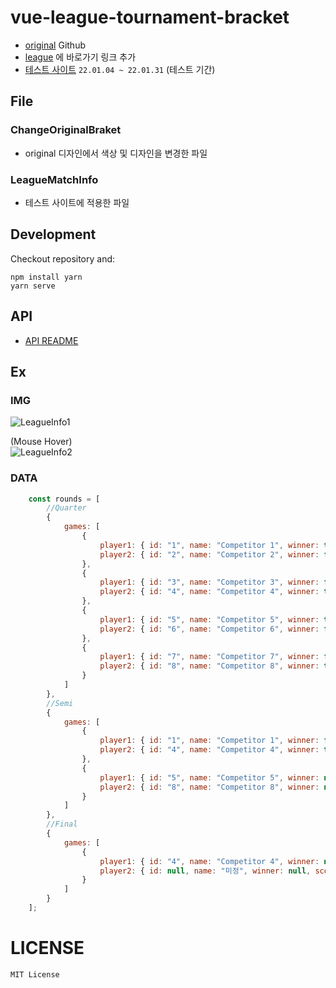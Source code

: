 # vue-league-tournament-bracket

  * [original]( https://github.com/kamilwylegala/vue-tournament-bracket ) Github
  * [league]( https://hleague.hallym.ac.kr:2443/ ) 에 바로가기 링크 추가
  * [테스트 사이트](http://hleague.hallym.ac.kr:23003/components/matchViews/) `22.01.04 ~ 22.01.31` (테스트 기간)

## File

### ChangeOriginalBraket
  - original 디자인에서 색상 및 디자인을 변경한 파일

### LeagueMatchInfo
  - 테스트 사이트에 적용한 파일

## Development

Checkout repository and:
```
npm install yarn
yarn serve
```

## API
* [API README](https://github.com/juhwanHeo/vue-league-tournament-bracket/blob/main/api/README.md)

## Ex 
### IMG
![LeagueInfo1](https://user-images.githubusercontent.com/47820142/145952772-5abe67d9-cd17-4041-ab02-8cf3edc79c8f.PNG)

(Mouse Hover)  
![LeagueInfo2](https://user-images.githubusercontent.com/47820142/145952810-37313667-caa5-47a6-bb57-1eb4db789323.PNG)

### DATA
```js
    const rounds = [
        //Quarter
        {
            games: [
                {
                    player1: { id: "1", name: "Competitor 1", winner: true, score: 3 },
                    player2: { id: "2", name: "Competitor 2", winner: false, score: 1 }
                },
                {
                    player1: { id: "3", name: "Competitor 3", winner: false, score: 0 },
                    player2: { id: "4", name: "Competitor 4", winner: true, score: 1 }
                },
                {
                    player1: { id: "5", name: "Competitor 5", winner: true, score: 4 },
                    player2: { id: "6", name: "Competitor 6", winner: false, score: 2 }
                },
                {
                    player1: { id: "7", name: "Competitor 7", winner: false, score: 1 },
                    player2: { id: "8", name: "Competitor 8", winner: true, score: 3 }
                }
            ]
        },
        //Semi
        {
            games: [
                {
                    player1: { id: "1", name: "Competitor 1", winner: false, score: 0 },
                    player2: { id: "4", name: "Competitor 4", winner: true, score: 1 }
                },
                {
                    player1: { id: "5", name: "Competitor 5", winner: null, score: 0 },
                    player2: { id: "8", name: "Competitor 8", winner: null, score: 0 }
                }
            ]
        },
        //Final
        {
            games: [
                {
                    player1: { id: "4", name: "Competitor 4", winner: null, score: 0 },
                    player2: { id: null, name: "미정", winner: null, score: 0 }
                }
            ]
        }
    ];
```

# LICENSE
`MIT License`
